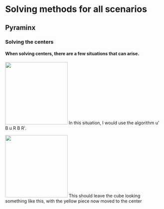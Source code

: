 <h1> Solving methods for all scenarios </h1>
<h2> Pyraminx </h2>
<h3> Solving the centers </h3> 
<h4>When solving centers, there are a few situations that can arise. </h4>

<img src="https://user-images.githubusercontent.com/85532365/198412710-c97630fe-ca84-42f2-91ad-e1c2b165bc74.png" width="200"> In this situation, I would use the algorithm u' B u R B R'. 



<img src="https://user-images.githubusercontent.com/85532365/198425881-fe568f6a-e3e3-4b70-9079-43baed08bd98.png" width="200"> This should leave the cube looking something like this, with the yellow piece now moved to the center
